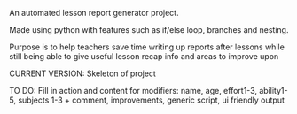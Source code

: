 An automated lesson report generator project.

Made using python with features such as if/else loop, branches and nesting.

Purpose is to help teachers save time writing up reports after lessons while still being able to give useful lesson recap info and areas to improve upon


CURRENT VERSION:
Skeleton of project

TO DO:
Fill in action and content for modifiers: name, age, effort1-3, ability1-5, subjects 1-3 + comment, improvements, generic script, ui friendly output